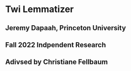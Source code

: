 # Twi Lemmatizer
## Jeremy Dapaah, Princeton University
## Fall 2022 Indpendent Research
## Adivsed by Christiane Fellbaum